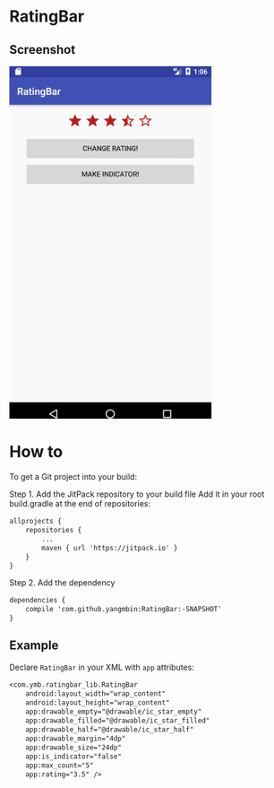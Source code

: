 # RatingBar

## Screenshot
![](https://github.com/yangmbin/RatingBar/blob/master/raw/master/screenshot/screenshot.gif)

# How to

To get a Git project into your build:

Step 1. Add the JitPack repository to your build file
Add it in your root build.gradle at the end of repositories:
```
allprojects {
    repositories {
        ...
        maven { url 'https://jitpack.io' }
    }
}
```
Step 2. Add the dependency
```
dependencies {
    compile 'com.github.yangmbin:RatingBar:-SNAPSHOT'
}
```

## Example
Declare `RatingBar` in your XML with `app` attributes:
```
<com.ymb.ratingbar_lib.RatingBar
    android:layout_width="wrap_content"
    android:layout_height="wrap_content"
    app:drawable_empty="@drawable/ic_star_empty"
    app:drawable_filled="@drawable/ic_star_filled"
    app:drawable_half="@drawable/ic_star_half"
    app:drawable_margin="4dp"
    app:drawable_size="24dp"
    app:is_indicator="false"
    app:max_count="5"
    app:rating="3.5" />
```

